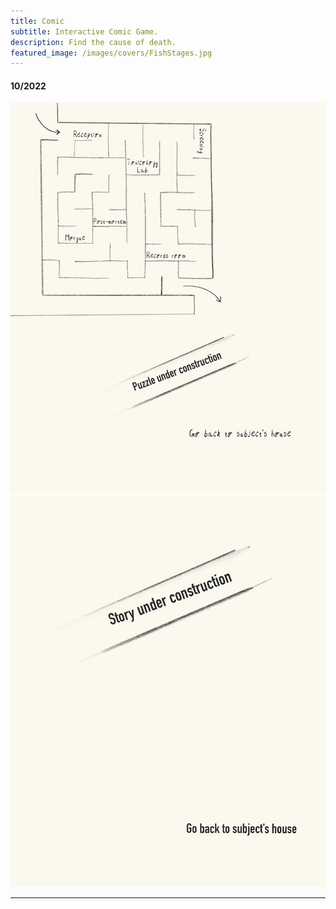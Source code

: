 ```yaml
---
title: Comic
subtitle: Interactive Comic Game.
description: Find the cause of death.
featured_image: /images/covers/FishStages.jpg
---
```


#### 10/2022

<img src="/images/comic/body1.jpg">

<img src="/images/comic/body2.jpg" usemap="#image-map">

<map name="image-map">
    <area target="_self" alt="" title="" href="comic2" coords="412,831,783,914" shape="rect">
</map>


---

